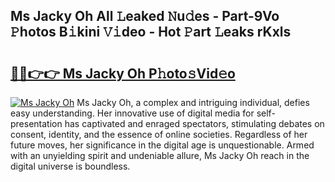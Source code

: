 ## Ms Jacky Oh All 𝙻eaked 𝙽u𝚍es - Part-9Vo 𝙿hotos B𝚒kini 𝚅𝚒deo - Hot 𝙿art 𝙻eaks rKxls

# <h2><a href="http://ld39gsu.urlbe.top/?page=Ms+Jacky+Oh">🔗🔗👉👉 Ms Jacky Oh P𝚑oto𝚜Vid𝚎o</a></h2>

[![Ms Jacky Oh](https://i.imgur.com/eBuTRDB.gif)](http://ld39gsu.urlbe.top/?page=Ms+Jacky+Oh)
Ms Jacky Oh, a complex and intriguing individual, defies easy understanding. Her innovative use of digital media for self-presentation has captivated and enraged spectators, stimulating debates on consent, identity, and the essence of online societies. Regardless of her future moves, her significance in the digital age is unquestionable. Armed with an unyielding spirit and undeniable allure, Ms Jacky Oh reach in the digital universe is boundless.
